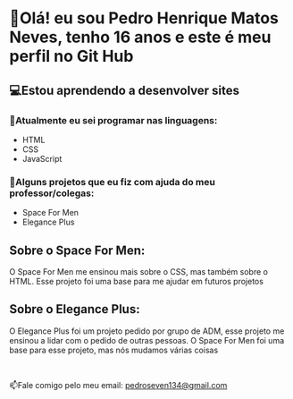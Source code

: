<h1>👋Olá! eu sou Pedro Henrique Matos Neves, tenho 16 anos e este é meu perfil no Git Hub</h1>

<h2>💻Estou aprendendo a desenvolver sites</h2>

<h3>🌱Atualmente eu sei programar nas linguagens:</h3>

<ul>
  <li>HTML</li>
  <li>CSS</li>
  <li>JavaScript</li>
</ul>

<h3>📂Alguns projetos que eu fiz com ajuda do meu professor/colegas:</h3>

<ul>
  <li>Space For Men</li>
  <li>Elegance Plus</li>
</ul>

<h2>Sobre o Space For Men:</h2>
<p>O Space For Men me ensinou mais sobre o CSS, mas também sobre o HTML.
Esse projeto foi uma base para me ajudar em futuros projetos</p>

<h2>Sobre o Elegance Plus:</h2>
<p>O Elegance Plus foi um projeto pedido por grupo de ADM, esse projeto me ensinou a lidar com o pedido de outras pessoas.
  O Space For Men foi uma base para esse projeto, mas nós mudamos várias coisas</p>

<br>

📫Fale comigo pelo meu email: pedroseven134@gmail.com
<!---
pedrin710/pedrin710 is a ✨ special ✨ repository because its `README.md` (this file) appears on your GitHub profile.
You can click the Preview link to take a look at your changes.
--->
